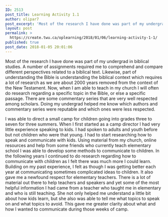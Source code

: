 ```yaml
---
ID: 2513
post_title: Learning Activity 1.1
author: olipar7
post_excerpt: 'Most of the research I have done was part of my undergrad in biblical studies. A number of assignments required me to comprehend and compare different perspectives related to a biblical text. Likewise, part of understanding the Bible is understanding... <a href="https://create.twu.ca/oplearning/2018/01/06/learning-activity-1-1/"> Continue Reading &rarr;</a>'
layout: post
permalink: >
  https://create.twu.ca/oplearning/2018/01/06/learning-activity-1-1/
published: true
post_date: 2018-01-05 20:01:06
---
```

<p>Most of the research I have done was part of my undergrad in biblical studies. A number of assignments required me to comprehend and compare different perspectives related to a biblical text. Likewise, part of understanding the Bible is understanding the biblical context which requires a lot of research as we are about 2000 years removed from the context of the New Testament. Now, when I am able to teach in my church I will often do research regarding a specific topic in the Bible, or else a specific passage. There are some commentary series that are very well respected among scholars. Doing my undergrad helped me know which authors and commentary series were reputable and which ones were less respected.</p>
<p>I was able to direct a small camp for children going into grades three to seven for three summers. When I first started as a camp director I had very little experience speaking to kids. I had spoken to adults and youth before but not children who were that young. I had to start researching how to speak and communicate with kids. Using material from my church, online resources and help from some friends who currently teach elementary school I was able to develop some methods to communicate to children. In the following years I continued to do research regarding how to communicate with children as I felt there was much more I could learn. Building on my past experience, I felt as though I was getting better each year at communicating sometimes complicated ideas to children. It also gave me a newfound respect for elementary teachers. There is a lot of material out there to help teachers and speakers and yet some of the most helpful information I had came from a teacher who taught me in elementary and who is still teaching. She not only helped me understand a little bit about how kids learn, but she also was able to tell me what topics to speak on and what topics to avoid. This gave me greater clarity about what and how I wanted to communicate during those weeks of camp.</p>